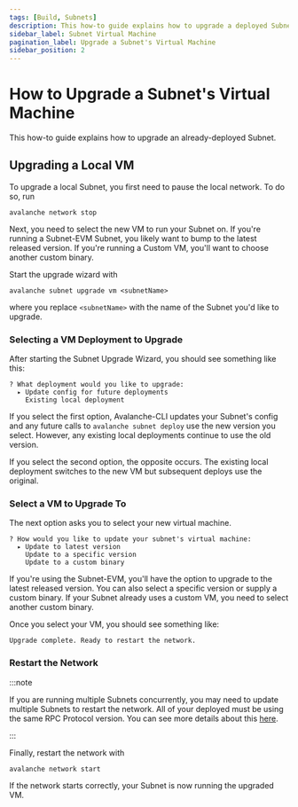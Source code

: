 ```yaml
---
tags: [Build, Subnets]
description: This how-to guide explains how to upgrade a deployed Subnet's Virtual Machine.
sidebar_label: Subnet Virtual Machine 
pagination_label: Upgrade a Subnet's Virtual Machine
sidebar_position: 2
---
```


# How to Upgrade a Subnet's Virtual Machine

This how-to guide explains how to upgrade an already-deployed Subnet.

## Upgrading a Local VM

To upgrade a local Subnet, you first need to pause the local network. To do so, run

```shell
avalanche network stop
```

Next, you need to select the new VM to run your Subnet on. If you're running a Subnet-EVM Subnet,
you likely want to bump to the latest released version. If you're running a Custom VM, you'll want
to choose another custom binary.

Start the upgrade wizard with

```shell
avalanche subnet upgrade vm <subnetName>
```

where you replace `<subnetName>` with the name of the Subnet you'd like to upgrade.

### Selecting a VM Deployment to Upgrade

After starting the Subnet Upgrade Wizard, you should see something like this:

```text
? What deployment would you like to upgrade:
  ▸ Update config for future deployments
    Existing local deployment
```

If you select the first option, Avalanche-CLI updates your Subnet's config and any future calls to
`avalanche subnet deploy` use the new version you select. However, any existing local deployments
continue to use the old version.

If you select the second option, the opposite occurs. The existing local deployment switches
to the new VM but subsequent deploys use the original.

### Select a VM to Upgrade To

The next option asks you to select your new virtual machine.

```text
? How would you like to update your subnet's virtual machine:
  ▸ Update to latest version
    Update to a specific version
    Update to a custom binary
```

If you're using the Subnet-EVM, you'll have the option to upgrade to the latest released
version. You can also select a specific version or supply a custom binary. If your Subnet already
uses a custom VM, you need to select another custom binary.

Once you select your VM, you should see something like:

```text
Upgrade complete. Ready to restart the network.
```

### Restart the Network

:::note

If you are running multiple Subnets concurrently, you may need to update multiple Subnets to restart
the network. All of your deployed must be using the same RPC Protocol version. You can see more
details about this [here](/build/subnet/info/troubleshoot-subnet.md#incompatible-rpc-version-for-custom-vm).

:::

Finally, restart the network with

```shell
avalanche network start
```

If the network starts correctly, your Subnet is now running the upgraded VM.

